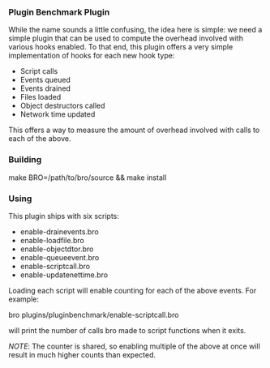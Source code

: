 ### Plugin Benchmark Plugin

While the name sounds a little confusing, the idea here is simple: we need a simple plugin that can be used to compute the overhead involved
with various hooks enabled.  To that end, this plugin offers a very simple implementation of hooks for each new hook type:

* Script calls
* Events queued
* Events drained
* Files loaded
* Object destructors called
* Network time updated

This offers a way to measure the amount of overhead involved with calls to each of the above.

### Building

make BRO=/path/to/bro/source && make install

### Using

This plugin ships with six scripts:

* enable-drainevents.bro
* enable-loadfile.bro
* enable-objectdtor.bro
* enable-queueevent.bro
* enable-scriptcall.bro
* enable-updatenettime.bro

Loading each script will enable counting for each of the above events.  For example:

bro plugins/pluginbenchmark/enable-scriptcall.bro

will print the number of calls bro made to script functions when it exits.

_NOTE_: The counter is shared, so enabling multiple of the above at once will result in much higher counts than expected.


